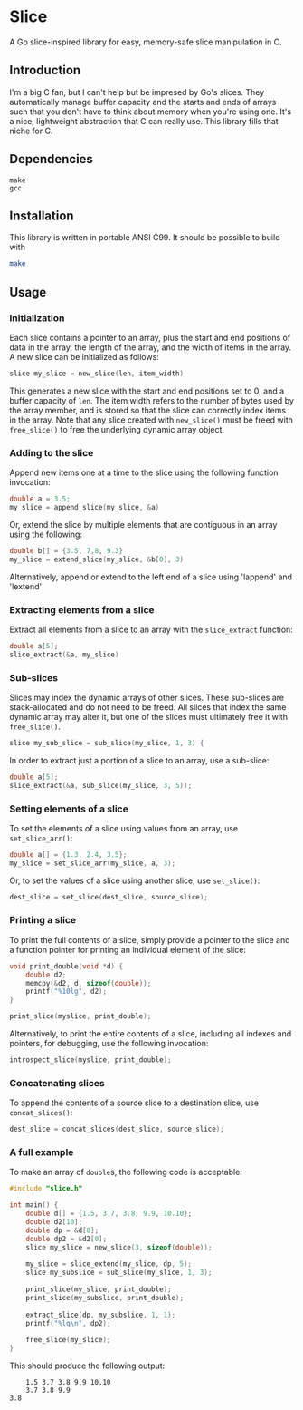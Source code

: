 # Slice

A Go slice-inspired library for easy, memory-safe slice manipulation in C.

## Introduction

I'm a big C fan, but I can't help but be impresed by Go's slices. They automatically manage
buffer capacity and the starts and ends of arrays such that you don't have to think about
memory when you're using one. It's a nice, lightweight abstraction that C can really use.
This library fills that niche for C.

## Dependencies

```
make
gcc
```

## Installation

This library is written in portable ANSI C99. It should be possible to build with

```sh
make
```

## Usage

### Initialization

Each slice contains a pointer to an array, plus the start and end positions of
data in the array, the length of the array, and the width of items in the
array. A new slice can be initialized as follows:

```c
slice my_slice = new_slice(len, item_width)
```

This generates a new slice with the start and end positions set to 0, and a
buffer capacity of `len`. The item width refers to the number of bytes used by
the array member, and is stored so that the slice can correctly index items in
the array. Note that any slice created with `new_slice()` must be freed with
`free_slice()` to free the underlying dynamic array object.

### Adding to the slice

Append new items one at a time to the slice using the following function invocation:

```c
double a = 3.5;
my_slice = append_slice(my_slice, &a)
```

Or, extend the slice by multiple elements that are contiguous in an array using the following:

```c
double b[] = {3.5, 7,8, 9.3}
my_slice = extend_slice(my_slice, &b[0], 3)
```

Alternatively, append or extend to the left end of a slice using 'lappend' and 'lextend'

### Extracting elements from a slice

Extract all elements from a slice to an array with  the `slice_extract` function:

```c
double a[5];
slice_extract(&a, my_slice)
```

### Sub-slices

Slices may index the dynamic arrays of other slices. These sub-slices are stack-allocated and do not need to be
freed. All slices that index the same dynamic array may alter it, but one of the slices must ultimately free it with `free_slice()`.

```c
slice my_sub_slice = sub_slice(my_slice, 1, 3) {
```

In order to extract just a portion of a slice to an array, use a sub-slice:

```c
double a[5];
slice_extract(&a, sub_slice(my_slice, 3, 5));
```

### Setting elements of a slice

To set the elements of a slice using values from an array, use `set_slice_arr()`:

```c
double a[] = {1.3, 2.4, 3.5};
my_slice = set_slice_arr(my_slice, a, 3);
```

Or, to set the values of a slice using another slice, use `set_slice()`:

```c
dest_slice = set_slice(dest_slice, source_slice);
```

### Printing a slice

To print the full contents of a slice, simply provide a pointer to the slice and a
function pointer for printing an individual element of the slice:

```c
void print_double(void *d) {
    double d2;
    memcpy(&d2, d, sizeof(double));
    printf("%10lg", d2);
}

print_slice(myslice, print_double);
```

Alternatively, to print the entire contents of a slice, including all indexes and pointers, for debugging,
use the following invocation:

```c
introspect_slice(myslice, print_double);
```

### Concatenating slices

To append the contents of a source slice to a destination slice, use `concat_slices()`:

```c
dest_slice = concat_slices(dest_slice, source_slice);
```

### A full example

To make an array of `double`s, the following code is acceptable:

```c
#include "slice.h"

int main() {
    double d[] = {1.5, 3.7, 3.8, 9.9, 10.10};
    double d2[10];
    double dp = &d[0];
    double dp2 = &d2[0];
    slice my_slice = new_slice(3, sizeof(double));
    
    my_slice = slice_extend(my_slice, dp, 5);
    slice my_subslice = sub_slice(my_slice, 1, 3);
    
    print_slice(my_slice, print_double);
    print_slice(my_subslice, print_double);
    
    extract_slice(dp, my_subslice, 1, 1);
    printf("%lg\n", dp2);
    
    free_slice(my_slice);
}
```

This should produce the following output:

```
	1.5	3.7	3.8	9.9	10.10
	3.7	3.8	9.9
3.8
```
